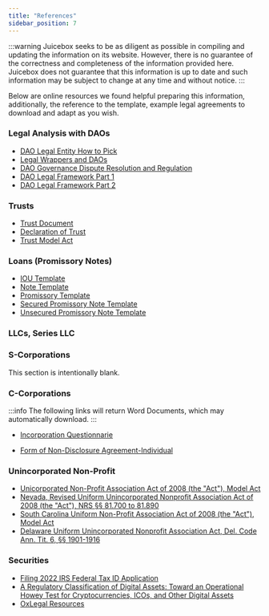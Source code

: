 ```yaml
---
title: "References"
sidebar_position: 7
---
```


:::warning
Juicebox seeks to be as diligent as possible in compiling and updating the information on its website. However, there is no guarantee of the correctness and completeness of the information provided here. Juicebox does not guarantee that this information is up to date and such information may be subject to change at any time and without notice.
:::

Below are online resources we found helpful preparing this information, additionally, the reference to the template, example legal agreements to download and adapt as you wish.

### Legal Analysis with DAOs

-   [DAO Legal Entity How to Pick](https://a16zcrypto.com/dao-legal-entity-how-to-pick/)
-   [Legal Wrappers and DAOs](./Resources/papers/legal-wrappers-and-daos.pdf)
-   [DAO Governance Dispute Resolution and Regulation](./Resources/papers/dao-governance-dispute-resolution.pdf)
-   [DAO Legal Framework Part 1](./Resources/papers/dao-legal-framework-part-1.pdf)
-   [DAO Legal Framework Part 2](./Resources/papers/dao-legal-framework-part-2.pdf)

### Trusts

-   [Trust Document](./Resources/trusts/trust.md)
-   [Declaration of Trust](./Resources/trusts/declaration-of-trust.md)
-   [Trust Model Act](https://www.uniformlaws.org/committees/community-home?CommunityKey=193ff839-7955-4846-8f3c-ce74ac23938d)

### Loans (Promissory Notes)

-   [IOU Template](./Resources/loans/iou-template.md)
-   [Note Template](./Resources/loans/note-template.md)
-   [Promissory Template](./Resources/loans/note-template.md)
-   [Secured Promissory Note Template](./Resources/loans/secured-note-template.md)
-   [Unsecured Promissory Note Template](./Resources/loans/unsecured-note-template.md)

### LLCs, Series LLC

### S-Corporations

This section is intentionally blank.

### C-Corporations

:::info
The following links will return Word Documents, which may automatically download.
:::

-   [Incorporation Questionnarie](./Resources/ccorp/EXAMPLE-Incorporation%20Questionnaire.docx)

-   [Form of Non-Disclosure Agreement-Individual](./Resources/ccorp/EXAMPLE-19-Form%20of%20Non-Disclosure%20Agreement-Mutual.docx)

### Unincorporated Non-Profit

-   [Unicorporated Non-Profit Association Act of 2008 (the "Act"), Model Act](https://www.uniformlaws.org/viewdocument/final-act-149?CommunityKey=40227d3a-8b5d-47c2-8cd0-b0ec12da97f9&tab=librarydocuments)
-   [Nevada, Revised Uniform Unincorporated Nonprofit Association Act of 2008 (the "Act"), NRS §§ 81.700 to 81.890](https://www.leg.state.nv.us/nrs/nrs-081.html)
-   [South Carolina Uniform Non-Profit Association Act of 2008 (the "Act"), Model Act](https://trackbill.com/bill/south-carolina-house-general-bill-3893-uniform-unincorporated-nonprofit-association/2033570/)
-   [Delaware Uniform Unincorporated Nonprofit Association Act, Del. Code Ann. Tit. 6, §§ 1901-1916](https://delcode.delaware.gov/title6/c019/index.html)

### Securities

-   [Filing 2022 IRS Federal Tax ID Application](https://irs-tax-id-ein-gov.com/irs-2021/?utm_medium=cpc&utm_campaign=15581835982&utm_term=irs%20gov%20ein&gclid=CjwKCAjwoMSWBhAdEiwAVJ2ndtIXBtsjFLcHrwQMhU8Idz5DQlbYNQI_aMRLSvuYpeOr1PIMRb5XoRoC9bUQAvD_BwE)
-   [A Regulatory Classification of Digital Assets: Toward an Operational Howey Test for Cryptocurrencies, ICOs, and Other Digital Assets](https://papers.ssrn.com/sol3/papers.cfm?abstract_id=3265295)
-   [OxLegal Resources](https://docs.0x.org/developer-resources/0x-legal-guide#legal-library)

[^2]: https://docs.0x.org/developer-resources/0x-legal-guide
